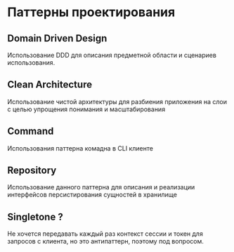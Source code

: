 # Паттерны проектирования


## Domain Driven Design
Использование DDD для описания предметной области и сценариев использования.


## Clean Architecture
Использование чистой архитектуры для разбиения приложения на слои с целью упрощения понимания и масштабирования

## Command
Использования паттерна комадна в CLI клиенте

## Repository
Использование данного паттерна для описания и реализации интерфейсов персистирования сущностей в хранилище


## Singletone ?
Не хочется передавать каждый раз контекст сессии и токен для запросов с клиента, но это антипаттерн, поэтому под вопросом.

